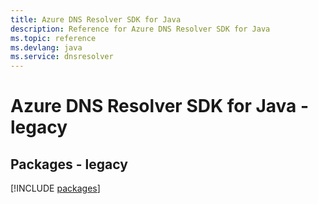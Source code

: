 ```yaml
---
title: Azure DNS Resolver SDK for Java
description: Reference for Azure DNS Resolver SDK for Java
ms.topic: reference
ms.devlang: java
ms.service: dnsresolver
---
```

# Azure DNS Resolver SDK for Java - legacy
## Packages - legacy
[!INCLUDE [packages](dns-resolver-index.md)]

